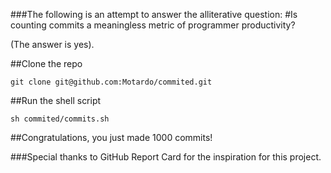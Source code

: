 ###The following is an attempt to answer the alliterative question:
#Is counting commits a meaningless metric of programmer productivity?

(The answer is yes).

##Clone the repo

```shell
git clone git@github.com:Motardo/commited.git
```

##Run the shell script

```shell
sh commited/commits.sh
```

##Congratulations, you just made 1000 commits!

###Special thanks to GitHub Report Card for the inspiration for this project.

